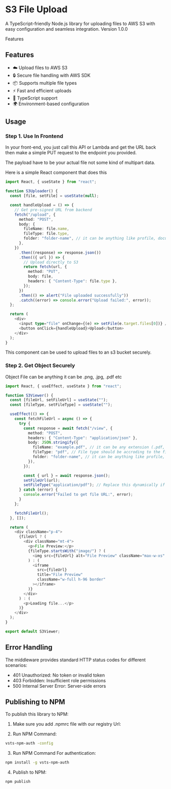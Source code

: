 # S3 File Upload

A TypeScript-friendly Node.js library for uploading files to AWS S3 with easy configuration and seamless integration. Version 1.0.0

Features

## Features

- ☁️ Upload files to AWS S3
- 🔒 Secure file handling with AWS SDK
- 📦 Supports multiple file types
- ⚡ Fast and efficient uploads
- 📝 TypeScript support
- 🌍 Environment-based configuration

## Usage

### Step 1. Use In Frontend

In your front-end, you just call this API or Lambda and get the URL back then make a simple PUT request to the endpoint you provided.

The payload have to be your actual file not some kind of multipart data.

Here is a simple React component that does this

```typescript
import React, { useState } from "react";

function S3Uploader() {
  const [file, setFile] = useState(null);

  const handleUpload = () => {
    // Get pre-signed URL from backend
    fetch("/upload", {
      method: "POST",
      body: {
        fileName: file.name,
        fileType: file.type,
        folder: "folder-name", // it can be anything like profile, document, ticket etc
      },
    })
      .then((response) => response.json())
      .then(({ url }) => {
        // Upload directly to S3
        return fetch(url, {
          method: "PUT",
          body: file,
          headers: { "Content-Type": file.type },
        });
      })
      .then(() => alert("File uploaded successfully"))
      .catch((error) => console.error("Upload failed:", error));
  };

  return (
    <div>
      <input type="file" onChange={(e) => setFile(e.target.files[0])} />
      <button onClick={handleUpload}>Upload</button>
    </div>
  );
}
```

This component can be used to upload files to an s3 bucket securely.

### Step 2. Get Object Securely

Object File can be anything it can be .png, .jpg, .pdf etc

```typescript
import React, { useEffect, useState } from "react";

function S3Viewer() {
  const [fileUrl, setFileUrl] = useState("");
  const [fileType, setFileType] = useState("");

  useEffect(() => {
    const fetchFileUrl = async () => {
      try {
        const response = await fetch("/view", {
          method: "POST",
          headers: { "Content-Type": "application/json" },
          body: JSON.stringify({
            fileName: "example.pdf", // it can be any extension (.pdf, .png, .jpg, .jpeg) etc
            fileType: "pdf", // File type should be accroding to the fileName for example the given file is example.pdf so fileType should be pdf
            folder: "folder-name", // it can be anything like profile, document, ticket etc
          }),
        });

        const { url } = await response.json();
        setFileUrl(url);
        setFileType("application/pdf"); // Replace this dynamically if available in the response
      } catch (error) {
        console.error("Failed to get file URL:", error);
      }
    };

    fetchFileUrl();
  }, []);

  return (
    <div className="p-4">
      {fileUrl ? (
        <div className="mt-4">
          <p>File Preview:</p>
          {fileType.startsWith("image/") ? (
            <img src={fileUrl} alt="File Preview" className="max-w-xs" />
          ) : (
            <iframe
              src={fileUrl}
              title="File Preview"
              className="w-full h-96 border"
            ></iframe>
          )}
        </div>
      ) : (
        <p>Loading file...</p>
      )}
    </div>
  );
}

export default S3Viewer;
```

## Error Handling

The middleware provides standard HTTP status codes for different scenarios:

- 401 Unauthorized: No token or invalid token
- 403 Forbidden: Insufficient role permissions
- 500 Internal Server Error: Server-side errors

## Publishing to NPM

To publish this library to NPM:

1. Make sure you add .npmrc file with our registry Url:

2. Run NPM Command:

```bash
vsts-npm-auth -config
```

3. Run NPM Command For authentication:

```bash
npm install -g vsts-npm-auth
```

4. Publish to NPM:

```bash
npm publish
```
